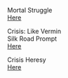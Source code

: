 Mortal Struggle  
[Here](https://www.reddit.com/r/GodhoodWB/comments/fwp5rk/endless_pantheon_turn_7/fmshba7/)

Crisis: Like Vermin  
Silk Road Prompt  
[Here](https://www.reddit.com/r/GodhoodWB/comments/fwp5rk/endless_pantheon_turn_7/fmsg4of/)

Crisis Heresy  
[Here](https://www.reddit.com/r/GodhoodWB/comments/fwp5rk/endless_pantheon_turn_7/fms6u0x/)